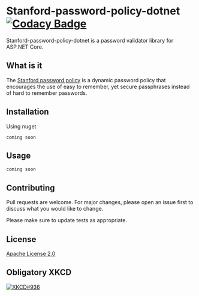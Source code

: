# Stanford-password-policy-dotnet [![Codacy Badge](https://api.codacy.com/project/badge/Grade/ceff2f1be7474d31ad7e87cc5c1c8ff8)](https://www.codacy.com/app/dim5/stanford-password-policy-dotnet?utm_source=github.com&amp;utm_medium=referral&amp;utm_content=dim5/stanford-password-policy-dotnet&amp;utm_campaign=Badge_Grade)

Stanford-password-policy-dotnet is a password validator library for ASP.NET Core.

## What is it
The [Stanford password policy](https://uit.stanford.edu/service/accounts/passwords/quickguide) is a dynamic password policy that
encourages the use of easy to remember, yet secure passphrases instead of hard to remember passwords.

## Installation

Using nuget

    coming soon

## Usage

    coming soon

## Contributing
Pull requests are welcome. For major changes, please open an issue first to discuss what you would like to change.

Please make sure to update tests as appropriate.

## License
[Apache License 2.0](https://choosealicense.com/licenses/apache-2.0/)

## Obligatory XKCD
[![XKCD#936](https://imgs.xkcd.com/comics/password_strength.png)](https://xkcd.com/936)
